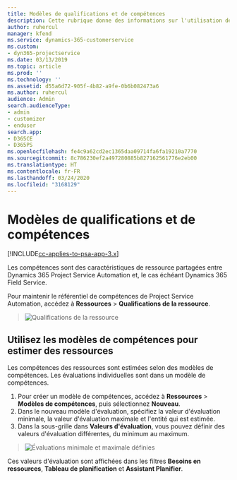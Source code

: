 ```yaml
---
title: Modèles de qualifications et de compétences
description: Cette rubrique donne des informations sur l'utilisation des modèles de qualifications et de compétences.
author: ruhercul
manager: kfend
ms.service: dynamics-365-customerservice
ms.custom:
- dyn365-projectservice
ms.date: 03/13/2019
ms.topic: article
ms.prod: ''
ms.technology: ''
ms.assetid: d55a6d72-905f-4b82-a9fe-0b6b082473a6
ms.author: ruhercul
audience: Admin
search.audienceType:
- admin
- customizer
- enduser
search.app:
- D365CE
- D365PS
ms.openlocfilehash: fe4c9a62cd2ec1365daa09714fa6fa19210a7770
ms.sourcegitcommit: 8c786230ef2a497280885b827162561776e2eb00
ms.translationtype: HT
ms.contentlocale: fr-FR
ms.lasthandoff: 03/24/2020
ms.locfileid: "3168129"
---
```

# <a name="skills-and-proficiency-models"></a>Modèles de qualifications et de compétences

[!INCLUDE[cc-applies-to-psa-app-3.x](../includes/cc-applies-to-psa-app-3x.md)]

Les compétences sont des caractéristiques de ressource partagées entre Dynamics 365 Project Service Automation et, le cas échéant Dynamics 365 Field Service. 

Pour maintenir le référentiel de compétences de Project Service Automation, accédez à **Ressources** \> **Qualifications de la ressource**. 

> ![Qualifications de la ressource](media/Resource-Management-image84.png)

## <a name="use-proficiency-models-to-rate-resources"></a>Utilisez les modèles de compétences pour estimer des ressources

Les compétences des ressources sont estimées selon des modèles de compétences. Les évaluations individuelles sont dans un modèle de compétences. 

1. Pour créer un modèle de compétences, accédez à **Ressources** \> **Modèles de compétences**, puis sélectionnez **Nouveau**.
2. Dans le nouveau modèle d'évaluation, spécifiez la valeur d'évaluation minimale, la valeur d'évaluation maximale et l'entité qui est estimée.
3. Dans la sous-grille dans **Valeurs d'évaluation**, vous pouvez définir des valeurs d'évaluation différentes, du minimum au maximum.

> ![Évaluations minimale et maximale définies](media/Resource-Management-image85.png)

Ces valeurs d'évaluation sont affichées dans les filtres **Besoins en ressources**, **Tableau de planification** et **Assistant Planifier**.
